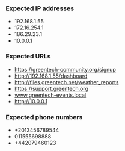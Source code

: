 ### Expected IP addresses
- 192.168.1.55
- 172.16.254.1
- 186.29.23.1
- 10.0.0.1

### Expected URLs
- https://greentech-community.org/signup
- http://192.168.1.55/dashboard
- http://files.greentech.net/weather_reports
- https://support.greentech.org
- www.greentech-events.local
- http://10.0.0.1


### Expected phone numbers
- +2013456789544
- 011555698888
- +442079460123
